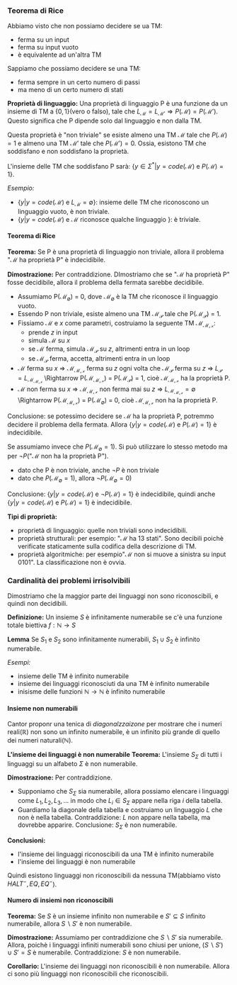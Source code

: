 ### Teorema di Rice
Abbiamo visto che non possiamo decidere se ua TM:
- ferma su un input
- ferma su input vuoto
- è equivalente ad un'altra TM

Sappiamo che possiamo decidere se una TM:
- ferma sempre in un certo numero di passi
- ma meno di un certo numero di stati

**Proprietà di linguaggio:**
Una proprietà di linguaggio P è una funzione da un insieme di TM a $\{0, 1\}$(vero o falso), tale che $L_{\mathcal{M}} = L_{\mathcal{M}'} \Rightarrow P(\mathcal{M}) = P(\mathcal{M}')$.
Questo significa che P dipende solo dal linguaggio e non dalla TM.

Questa proprietà è "non triviale" se esiste almeno una TM $\mathcal{M}$ tale che $P(\mathcal{M}) = 1$ e almeno una TM $\mathcal{M}'$ tale che $P(\mathcal{M}') = 0$.
Ossia, esistono TM che soddisfano e non soddisfano la proprietà.

L'insieme delle TM che soddisfano P sarà: $\{ y \in \Sigma^* | y = code(\mathcal{M}) \text{ e } P(\mathcal{M}) = 1 \}$.

*Esempio:*
- $\{ y | y = code(\mathcal{M}) \text{ e } L_{\mathcal{M}} = \emptyset \}$: insieme delle TM che riconoscono un linguaggio vuoto, è non triviale.
- $\{ y | y = code(\mathcal{M}) \text{ e } \mathcal{M} \text{ riconosce qualche linguaggio } \}$: è triviale.

#### Teorema di Rice
**Teorema:**
Se P è una proprietà di linguaggio non triviale, allora il problema "$\mathcal{M}$ ha proprietà P" è indecidibile.

**Dimostrazione:**
Per contraddizione. DImostriamo che se "$\mathcal{M}$ ha proprietà P" fosse decidibile, allora il problema della fermata sarebbe decidibile.

- Assumiamo P($\mathcal{M_\emptyset}$) = 0, dove $\mathcal{M_\emptyset}$ è la TM che riconosce il linguaggio vuoto.
- Essendo P non triviale, esiste almeno una TM $\mathcal{M_{\mathcal{P}}}$ tale che P($\mathcal{M_{\mathcal{P}}}$) = 1.
- Fissiamo $\mathcal{M}$ e $x$ come parametri, costruiamo la seguente TM $\mathcal{M_{\mathcal{M}, x}}$:
    - prende $z$ in input
    - simula $\mathcal{M}$ su $x$
    - se $\mathcal{M}$ ferma, simula $\mathcal{M_{\mathcal{P}}}$ su $z$, altrimenti entra in un loop
    - se $\mathcal{M_{\mathcal{P}}}$ ferma, accetta, altrimenti entra in un loop
- $\mathcal{M}$ ferma su $x$ $\Rightarrow$ $\mathcal{M_{\mathcal{M}, x}}$ ferma su $z$ ogni volta che $\mathcal{M_{\mathcal{P}}}$ ferma su $z$ $\Rightarrow$ $L_{\mathcal{P}} = L_{\mathcal{M_{\mathcal{M}, x}}}$ \Rightarrow P($\mathcal{M_{\mathcal{M}, x}}$) = P($\mathcal{M_{\mathcal{P}}}$) = 1, cioè $\mathcal{M_{\mathcal{M}, x}}$ ha la proprietà P.
- $\mathcal{M}$ non ferma su $x$ $\Rightarrow$ $\mathcal{M_{\mathcal{M}, x}}$ non ferma mai su $z$ $\Rightarrow$ $L_{\mathcal{M_{\mathcal{M}, x}}} = \emptyset$ \Rightarrow P($\mathcal{M_{\mathcal{M}, x}}$) = P($\mathcal{M_{\emptyset}}$) = 0, cioè $\mathcal{M_{\mathcal{M}, x}}$ non ha la proprietà P.

Conclusione: se potessimo decidere se $\mathcal{M}$ ha la proprietà P, potremmo decidere il problema della fermata. Allora $\{ y | y = code(\mathcal{M}) \text{ e } P(\mathcal{M}) = 1 \}$ è indecidibile.

Se assumiamo invece che $P(\mathcal{M_{\emptyset}} = 1)$. Si può utilizzare lo stesso metodo ma per $\lnot P$("$\mathcal{M}$ non ha la proprietà P").

- dato che P è non triviale, anche $\lnot P$ è non triviale
- dato che $P(\mathcal{M_{\emptyset}} = 1)$, allora $\lnot P(\mathcal{M_{\emptyset}} = 0)$

Conclusione: $\{ y | y = code(\mathcal{M}) \text{ e } \lnot P(\mathcal{M}) = 1 \}$ è indecidibile, quindi anche $\{ y | y = code(\mathcal{M}) \text{ e } P(\mathcal{M}) = 1\}$ è indecidibile.

**Tipi di proprietà:**
- proprietà di linguaggio: quelle non triviali sono indecidibili.
- proprietà strutturali: per esempio: "$\mathcal{M}$ ha 13 stati". Sono decibili poichè verificate staticamente sulla codifica della descrizione di TM.
- proprietà algoritmiche: per esempio"$\mathcal{M}$ non si muove a sinistra su input 0101". La classificazione non è ovvia.

### Cardinalità dei problemi irrisolvibili
Dimostriamo che la maggior parte dei linguaggi non sono riconoscibili, e quindi non decidibili.

**Definizione:**
Un insieme $S$ è infinitamente numerabile se c'è una funzione totale biettiva $f: \mathbb{N} \rightarrow S$

**Lemma**
Se $S_1$ e $S_2$ sono infinitamente numerabili, $S_1 \cup S_2$ è infinito numerabile.

*Esempi:*
- insieme delle TM è infinito numerabile
- insieme dei linguaggi riconosciuti da una TM è infinito numerabile
- inisisme delle funzioni $\mathbb{N} \rightarrow \mathbb{N}$ è infinito numerabile

#### Insieme non numerabili
Cantor proponr una tenica di *diagonalzzaizone* per mostrare che i numeri reali($\mathbb{R}$) non sono un infinito numerabile, è un infinito più grande di quello dei numeri naturali($\mathbb{N}$).

**L'insieme dei linguaggi è non numerabile**
**Teorema:**
L'insieme $S_{\Sigma}$ di tutti i linguaggi su un alfabeto $\Sigma$ è non numerabile.

**Dimostrazione:**
Per contraddizione. 
- Supponiamo che $S_{\Sigma}$ sia numerabile, allora possiamo elencare i linguaggi come $L_1, L_2, L_3, ...$ in modo che $L_i \in S_{\Sigma}$ appare nella riga $i$ della tabella.
- Guardiamo la diagonale della tabella e costruiamo un linguaggio $L$ che non è nella tabella.
Contraddizione: $L$ non appare nella tabella, ma dovrebbe apparire.
Conclusione: $S_{\Sigma}$ è non numerabile.

**Conclusioni:**
- l'insieme dei linguaggi riconoscibili da una TM è infinito numerabile
- l'insieme dei linguaggi è non numerabile

Quindi esistono linguaggi non riconoscibili da nessuna TM(abbiamo visto $HALT^-, EQ, EQ^-$).

#### Numero di insiemi non riconoscibili
**Teorema:**
Se $S$ è un insieme infinito non numerabile e $S' \subseteq S$ infinito numerabile, allora $S \backslash S'$ è non numerabile.

**Dimostrazione:**
Assumiamo per contraddizione che $S \backslash S'$ sia numerabile. Allora, poichè i linguaggi infiniti numerabili sono chiusi per unione, $(S \backslash S') \cup S' = S$ è numerabile.
Contraddizione: $S$ è non numerabile.

**Corollario:**
L'insieme dei linguaggi non riconoscibili è non numerabile. Allora ci sono più linguaggi non riconoscibili che riconoscibili.
